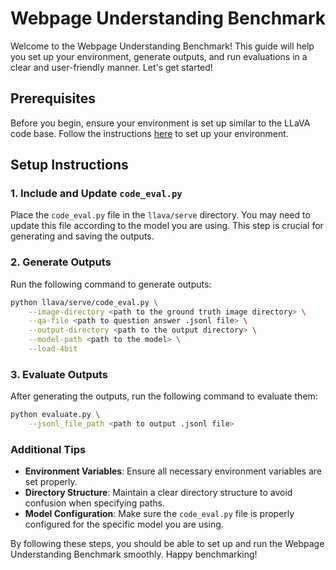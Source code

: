 
# Webpage Understanding Benchmark

Welcome to the Webpage Understanding Benchmark! This guide will help you set up your environment, generate outputs, and run evaluations in a clear and user-friendly manner. Let's get started!

## Prerequisites

Before you begin, ensure your environment is set up similar to the LLaVA code base. Follow the instructions [here](https://github.com/haotian-liu/LLaVA/tree/main) to set up your environment.

## Setup Instructions

### 1. Include and Update `code_eval.py`

Place the `code_eval.py` file in the `llava/serve` directory. You may need to update this file according to the model you are using. This step is crucial for generating and saving the outputs.

### 2. Generate Outputs

Run the following command to generate outputs:

```bash
python llava/serve/code_eval.py \
    --image-directory <path to the ground truth image directory> \
    --qa-file <path to question answer .jsonl file> \
    --output-directory <path to the output directory> \
    --model-path <path to the model> \
    --load-4bit
```

### 3. Evaluate Outputs

After generating the outputs, run the following command to evaluate them:

```bash
python evaluate.py \
    --jsonl_file_path <path to output .jsonl file>
```

### Additional Tips

- **Environment Variables**: Ensure all necessary environment variables are set properly.
- **Directory Structure**: Maintain a clear directory structure to avoid confusion when specifying paths.
- **Model Configuration**: Make sure the `code_eval.py` file is properly configured for the specific model you are using.

By following these steps, you should be able to set up and run the Webpage Understanding Benchmark smoothly. Happy benchmarking!
